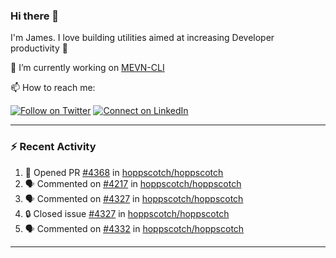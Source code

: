 ### Hi there 👋

I'm James. I love building utilities aimed at increasing Developer productivity :raised_hands: 

🔭 I’m currently working on [MEVN-CLI](https://github.com/madlabsinc/mevn-cli)

📫 How to reach me:

[![Follow on Twitter](https://img.shields.io/badge/--twitter?label=Twitter&logo=Twitter&style=social)](https://twitter.com/james_madhacks) [![Connect on LinkedIn](https://img.shields.io/badge/--linkedin?label=LinkedIn&logo=LinkedIn&style=social)](https://www.linkedin.com/in/jamesgeorge007)

---

### :zap: Recent Activity

<!--START_SECTION:activity-->
1. 💪 Opened PR [#4368](https://github.com/hoppscotch/hoppscotch/pull/4368) in [hoppscotch/hoppscotch](https://github.com/hoppscotch/hoppscotch)
2. 🗣 Commented on [#4217](https://github.com/hoppscotch/hoppscotch/pull/4217#issuecomment-2355438390) in [hoppscotch/hoppscotch](https://github.com/hoppscotch/hoppscotch)
3. 🗣 Commented on [#4327](https://github.com/hoppscotch/hoppscotch/issues/4327#issuecomment-2345633602) in [hoppscotch/hoppscotch](https://github.com/hoppscotch/hoppscotch)
4. 🔒 Closed issue [#4327](https://github.com/hoppscotch/hoppscotch/issues/4327) in [hoppscotch/hoppscotch](https://github.com/hoppscotch/hoppscotch)
5. 🗣 Commented on [#4332](https://github.com/hoppscotch/hoppscotch/issues/4332#issuecomment-2345625324) in [hoppscotch/hoppscotch](https://github.com/hoppscotch/hoppscotch)
<!--END_SECTION:activity-->

---

<!--
**jamesgeorge007/jamesgeorge007** is a ✨ _special_ ✨ repository because its `README.md` (this file) appears on your GitHub profile.

Here are some ideas to get you started:

- 🌱 I’m currently learning ...
- 👯 I’m looking to collaborate on ...
- 🤔 I’m looking for help with ...
- 💬 Ask me about ...
- 😄 Pronouns: ...
- ⚡ Fun fact: ...
-->

